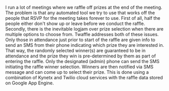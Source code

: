 I run a lot of meetings where we raffle off prizes at the end of the meeting. The problem is that any automated tool we try to use that works off the people that RSVP for the meeting takes forever to use. First of all, half the people either don't show up or leave before we conduct the raffle. Secondly, there is the inevitable logjam over prize selection when there are multiple options to choose from. Twaffle addresses both of these issues. Only those in attendance just prior to start of the raffle are given info to send an SMS from their phone indicating which prize they are interested in. That way, the randomly selected winner(s) are guaranteed to be in attendance and the prize they win is pre-determined by them as part of entering the raffle. Only the designated (admin) phone can send the SMS initiating the raffle winner selection. Winners are then notified via SMS message and can come up to select their prize. This is done using a combination of Kynetx and Twilio cloud services with the raffle data stored on Google App Engine.
